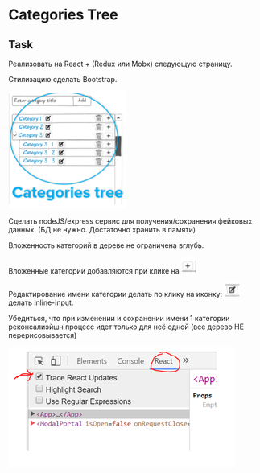 # Categories Tree
## Task

Реализовать на React + (Redux или Mobx) следующую страницу.

Стилизацию сделать Bootstrap.

![Full view](https://github.com/wildeastengineer/CategoriesTree/raw/master/etc/2017-03-06_1647.png)

Сделать nodeJS/express сервис для получения/сохранения фейковых данных. (БД не нужно. Достаточно хранить в памяти)

Вложенность категорий в дереве не ограничена вглубь.

Вложенные категории добавляются при клике на ![add](https://github.com/wildeastengineer/CategoriesTree/raw/master/etc/2017-03-06_1654.png)

Редактирование имени категории делать по клику на иконку: ![edit](https://github.com/wildeastengineer/CategoriesTree/raw/master/etc/2017-03-06_1654_001.png)  делать inline-input.

Убедиться, что при изменении и сохранении имени 1 категории реконсалиэйшн процесс идет только для неё одной (все дерево НЕ перерисовывается)

![Dev tools](https://github.com/wildeastengineer/CategoriesTree/raw/master/etc/2017-03-06_1653.png)
